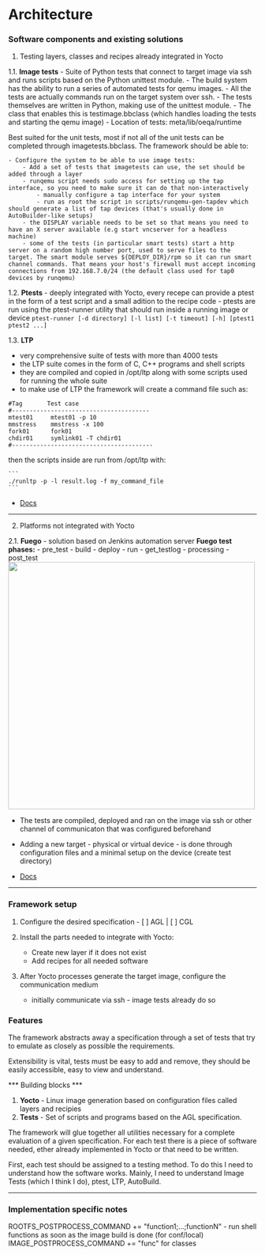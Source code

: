 # Architecture

### Software components and existing solutions

1. Testing layers, classes and recipes already integrated in Yocto

1.1. **Image tests**
    - Suite of Python tests that connect to target image via ssh and runs scripts based on the Python unittest module.
    - The build system has the ability to run a series of automated tests for qemu images.
    - All the tests are actually commands run on the target system over ssh.
    - The tests themselves are written in Python, making use of the unittest module.
    - The class that enables this is testimage.bbclass (which handles loading the tests and starting the qemu image)
    - Location of tests: meta/lib/oeqa/runtime

Best suited for the unit tests, most if not all of the unit tests can be completed through imagetests.bbclass. The framework should be able to:

    - Configure the system to be able to use image tests:
        - Add a set of tests that imagetests can use, the set should be added through a layer
        - runqemu script needs sudo access for setting up the tap interface, so you need to make sure it can do that non-interactively
            - manually configure a tap interface for your system
            - run as root the script in scripts/runqemu-gen-tapdev which should generate a list of tap devices (that's usually done in AutoBuilder-like setups)
        - the DISPLAY variable needs to be set so that means you need to have an X server available (e.g start vncserver for a headless machine)
        - some of the tests (in particular smart tests) start a http server on a random high number port, used to serve files to the target. The smart module serves ${DEPLOY_DIR}/rpm so it can run smart channel commands. That means your host's firewall must accept incoming connections from 192.168.7.0/24 (the default class used for tap0 devices by runqemu)

1.2. **Ptests**
    - deeply integrated with Yocto, every recepe can provide a ptest in the form of a test script and a small adition to the recipe code
    - ptests are run using the ptest-runner utility that should run inside a running image or device
    ```
    ptest-runner [-d directory] [-l list] [-t timeout] [-h] [ptest1 ptest2 ...]
    ```
    
1.3. **LTP**
- very comprehensive suite of tests with more than 4000 tests
- the LTP suite comes in the form of C, C++ programs and shell scripts
- they are compiled and copied in /opt/ltp along with some scripts used for running the whole suite
- to make use of LTP the framework will create a command file such as:

```
#Tag       Test case
#---------------------------------------
mtest01     mtest01 -p 10
mmstress    mmstress -x 100
fork01      fork01
chdir01     symlink01 -T chdir01
#----------------------------------------
```

then the scripts inside are run from /opt/ltp with:
    
    ```
    ./runltp -p -l result.log -f my_command_file
    ```
- [Docs](http://ltp.sourceforge.net/documentation/how-to/ltp.php)

---

2. Platforms not integrated with Yocto

2.1. **Fuego** - solution based on Jenkins automation server
**Fuego test phases:**
        - pre_test
        - build
        - deploy
        - run
        - get_testlog
        - processing
        - post_test
    <img src="http://bird.org/ffiles/fuego-test-phases.png" width=500>

- The tests are compiled, deployed and ran on the image via ssh or other channel of communicaton that was configured beforehand
- Adding a new target - physical or virtual device - is done through configuration files and a minimal setup on the device (create test directory)

- [Docs](http://bird.org/ffiles/fuego-docs.pdf)


--- 

### Framework setup

1. Configure the desired specification - [ ] AGL | [ ] CGL
2. Install the parts needed to integrate with Yocto:
    - Create new layer if it does not exist
    - Add recipes for all needed software

3. After Yocto processes generate the target image, configure the communication medium
    - initially communicate via ssh - image tests already do so

### Features

The framework abstracts away a specification through a set of tests that try to emulate as closely as possible the requirements.

Extensibility is vital, tests must be easy to add and remove, they should be easily accessible, easy to view and understand.



*** Building blocks ***
1. **Yocto** - Linux image generation based on configuration files called layers and recipies
2. **Tests** - Set of scripts and programs based on the AGL specification.

The framework will glue together all utilities necessary for a complete evaluation of a given specification. For each test there is a piece of software needed, ether already implemented in Yocto or that need to be written.

First, each test should be assigned to a testing method. To do this I need to understand how the software works. Mainly, I need to understand Image Tests (which I think I do), ptest, LTP, AutoBuild.


---

### Implementation specific notes

ROOTFS_POSTPROCESS_COMMAND += "function1;...;functionN" - run shell functions as soon as the image build is done (for conf/local)
IMAGE_POSTPROCESS_COMMAND += "func" for classes

